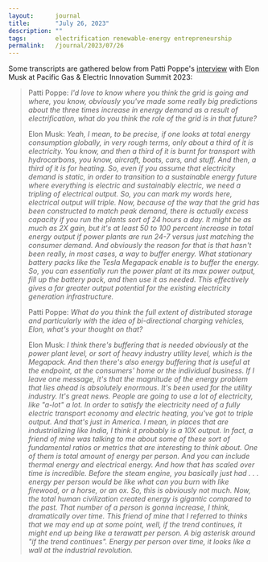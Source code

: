 ```yaml
---
layout:      journal
title:       "July 26, 2023"
description: ""
tags:        electrification renewable-energy entrepreneurship
permalink:   /journal/2023/07/26
---
```


Some transcripts are gathered below from Patti Poppe's [interview](https://www.youtube.com/watch?v=ab8dJ1MIrrc) with Elon Musk at Pacific Gas & Electric Innovation Summit 2023:

> Patti Poppe: *I'd love to know where you think the grid is going and where, you know, obviously you've made some really big predictions about the three times increase in energy demand as a result of electrification, what do you think the role of the grid is in that future?*
>
> Elon Musk: *Yeah, I mean, to be precise, if one looks at total energy consumption globally, in very rough terms, only about a third of it is electricity. You know, and then a third of it is burnt for transport with hydrocarbons, you know, aircraft, boats, cars, and stuff. And then, a third of it is for heating. So, even if you assume that electricity demand is static, in order to transition to a sustainable energy future where everything is electric and sustainably electric, we need a tripling of electrical output. So, you can mark my words here, electrical output will triple. Now, because of the way that the grid has been constructed to match peak demand, there is actually excess capacity if you run the plants sort of 24 hours a day. It might be as much as 2X gain, but it's at least 50 to 100 percent increase in total energy output if power plants are run 24-7 versus just matching the consumer demand. And obviously the reason for that is that hasn't been really, in most cases, a way to buffer energy. What stationary battery packs like the Tesla Megapack enable is to buffer the energy. So, you can essentially run the power plant at its max power output, fill up the battery pack, and then use it as needed. This effectively gives a far greater output potential for the existing electricity generation infrastructure.*
>
> Patti Poppe: *What do you think the full extent of distributed storage and particularly with the idea of bi-directional charging vehicles, Elon, what's your thought on that?*
>
> Elon Musk: *I think there's buffering that is needed obviously at the power plant level, or sort of heavy industry utility level, which is the Megapack. And then there's also energy buffering that is useful at the endpoint, at the consumers' home or the individual business. If I leave one message, it's that the magnitude of the energy problem that lies ahead is absolutely enormous. It's been used for the utility industry. It's great news. People are going to use a lot of electricity, like "a-lot" a lot. In order to satisfy the electricity need of a fully electric transport economy and electric heating, you've got to triple output. And that's just in America. I mean, in places that are industrializing like India, I think it probably is a 10X output. In fact, a friend of mine was talking to me about some of these sort of fundamental ratios or metrics that are interesting to think about. One of them is total amount of energy per person. And you can include thermal energy and electrical energy. And how that has scaled over time is incredible. Before the steam engine, you basically just had . . . energy per person would be like what can you burn with like firewood, or a horse, or an ox. So, this is obviously not much. Now, the total human civilization created energy is gigantic compared to the past. That number of a person is gonna increase, I think, dramatically over time. This friend of mine that I referred to thinks that we may end up at some point, well, if the trend continues, it might end up being like a terawatt per person. A big asterisk around "if the trend continues". Energy per person over time, it looks like a wall at the industrial revolution.*